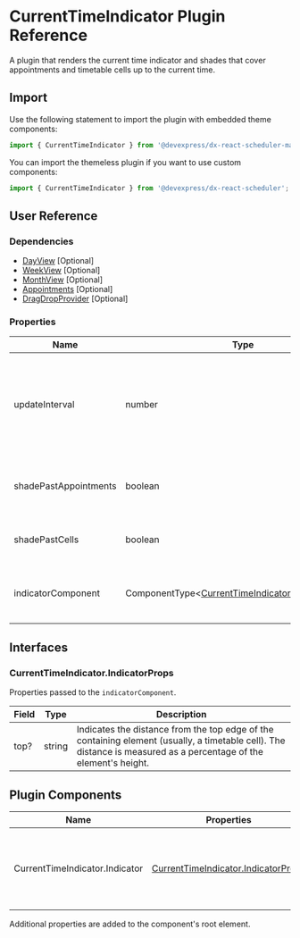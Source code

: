 # CurrentTimeIndicator Plugin Reference

A plugin that renders the current time indicator and shades that cover appointments and timetable cells up to the current time.

## Import

Use the following statement to import the plugin with embedded theme components:

```js
import { CurrentTimeIndicator } from '@devexpress/dx-react-scheduler-material-ui';
```

You can import the themeless plugin if you want to use custom components:

```js
import { CurrentTimeIndicator } from '@devexpress/dx-react-scheduler';
```

## User Reference

### Dependencies

- [DayView](day-view.md) [Optional]
- [WeekView](week-view.md) [Optional]
- [MonthView](month-view.md) [Optional]
- [Appointments](appointments.md) [Optional]
- [DragDropProvider](drag-drop-provider.md) [Optional]

### Properties

Name | Type | Default | Description
-----|------|---------|------------
updateInterval | number | 60000 | An interval in milliseconds that specifies how frequently the indicator's position is updated.
shadePastAppointments | boolean | `false` | Specifies whether past appointments should be shaded.
shadePastCells | boolean | `false` | Specifies whether past cells should be shaded.
indicatorComponent | ComponentType&lt;[CurrentTimeIndicator.IndicatorProps](#currenttimeindicatorindicatorprops)&gt; | | A component that renders the current time indicator.

## Interfaces

### CurrentTimeIndicator.IndicatorProps

Properties passed to the `indicatorComponent`.

Field | Type | Description
------|------|------------
top? | string | Indicates the distance from the top edge of the containing element (usually, a timetable cell). The distance is measured as a percentage of the element's height.

## Plugin Components

Name | Properties | Description
-----|------------|------------
CurrentTimeIndicator.Indicator | [CurrentTimeIndicator.IndicatorProps](#currenttimeindicatorindicatorprops) | A component that renders the current time indicator.

Additional properties are added to the component's root element.
